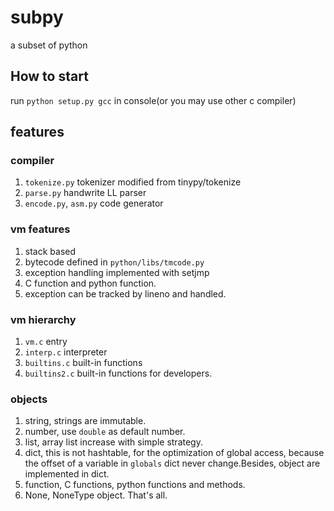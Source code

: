 # subpy
a subset of python

## How to start
run `python setup.py gcc` in console(or you may use other c compiler)

## features

### compiler
1. `tokenize.py` tokenizer modified from tinypy/tokenize
2. `parse.py` handwrite LL parser
3. `encode.py`, `asm.py` code generator

### vm features
1. stack based
2. bytecode defined in `python/libs/tmcode.py`
3. exception handling implemented with setjmp
4. C function and python function.
5. exception can be tracked by lineno and handled.

### vm hierarchy
1. `vm.c` entry
2. `interp.c` interpreter
3. `builtins.c` built-in functions
4. `builtins2.c` built-in functions for developers.

### objects
1. string, strings are immutable.
2. number, use `double` as default number.
3. list, array list increase with simple strategy.
4. dict, this is not hashtable, for the optimization of global access, because the offset of a variable in `globals` dict never change.Besides, object are implemented in dict.
5. function, C functions, python functions and methods.
6. None, NoneType object.
That's all.

